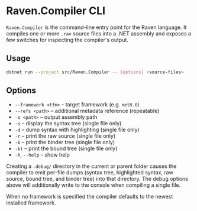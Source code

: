 # Raven.Compiler CLI

`Raven.Compiler` is the command-line entry point for the Raven language.
It compiles one or more `.rav` source files into a .NET assembly and exposes a
few switches for inspecting the compiler's output.

## Usage

```bash
dotnet run --project src/Raven.Compiler -- [options] <source-files>
```

## Options

- `--framework <tfm>` &ndash; target framework (e.g. `net8.0`)
- `--refs <path>` &ndash; additional metadata reference (repeatable)
- `-o <path>` &ndash; output assembly path
- `-s` &ndash; display the syntax tree (single file only)
- `-d` &ndash; dump syntax with highlighting (single file only)
- `-r` &ndash; print the raw source (single file only)
- `-b` &ndash; print the binder tree (single file only)
- `-bt` &ndash; print the bound tree (single file only)
- `-h`, `--help` &ndash; show help

Creating a `.debug/` directory in the current or parent folder causes the
compiler to emit per-file dumps (syntax tree, highlighted syntax, raw source,
bound tree, and binder tree) into that directory. The debug options above will additionally
write to the console when compiling a single file.

When no framework is specified the compiler defaults to the newest installed
framework.
